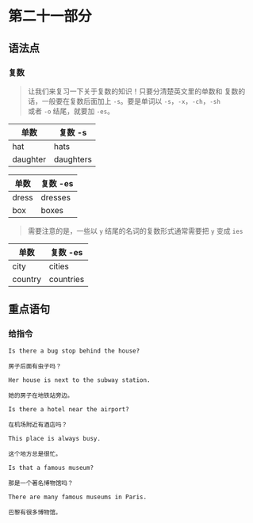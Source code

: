 # 第二十一部分

## 语法点

### 复数

> 让我们来复习一下关于复数的知识！只要分清楚英文里的单数和
> 复数的话，一般要在复数后面加上 `-s`。要是单词以 `-s`，`-x`，`-ch`，`-sh`  
> 或者 `-o` 结尾，就要加 `-es`。

| 单数     | 复数 -s   |
| -------- | --------- |
| hat      | hats      |
| daughter | daughters |

| 单数  | 复数 -es |
| ----- | -------- |
| dress | dresses  |
| box   | boxes    |

> 需要注意的是，一些以 `y` 结尾的名词的复数形式通常需要把 `y` 变成 `ies`

| 单数    | 复数 -es  |
| ------- | --------- |
| city    | cities    |
| country | countries |

## 重点语句

### 给指令

```text
Is there a bug stop behind the house?

房子后面有虫子吗？
```

```text
Her house is next to the subway station.

她的房子在地铁站旁边。
```

```text
Is there a hotel near the airport?

在机场附近有酒店吗？
```

```text
This place is always busy.

这个地方总是很忙。
```

```text
Is that a famous museum?

那是一个著名博物馆吗？
```

```text
There are many famous museums in Paris.

巴黎有很多博物馆。
```
